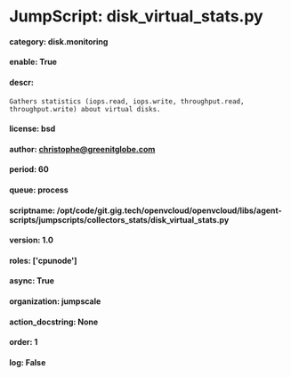 
# JumpScript: disk_virtual_stats.py
        
#### category: disk.monitoring
#### enable: True
#### descr: 
```
Gathers statistics (iops.read, iops.write, throughput.read, throughput.write) about virtual disks.

```
#### license: bsd
#### author: christophe@greenitglobe.com
#### period: 60
#### queue: process
#### scriptname: /opt/code/git.gig.tech/openvcloud/openvcloud/libs/agent-scripts/jumpscripts/collectors_stats/disk_virtual_stats.py
#### version: 1.0
#### roles: ['cpunode']
#### async: True
#### organization: jumpscale
#### action_docstring: None
#### order: 1
#### log: False